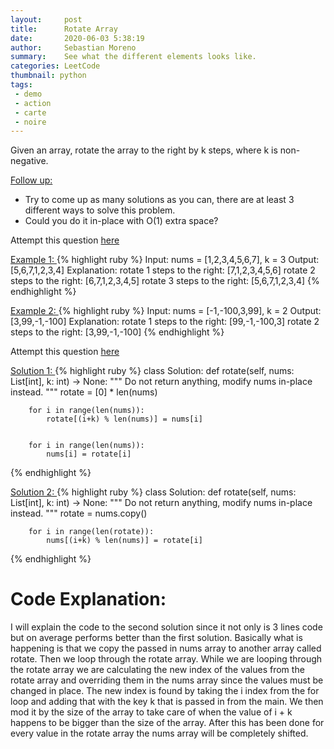 ```yaml
---
layout:     post
title:      Rotate Array
date:       2020-06-03 5:38:19
author:     Sebastian Moreno
summary:    See what the different elements looks like.
categories: LeetCode
thumbnail: python
tags:
 - demo
 - action
 - carte
 - noire
---
```


Given an array, rotate the array to the right by k steps, where k is non-negative.

<ins>Follow up:</ins>
* Try to come up as many solutions as you can, there are at least 3 different ways to solve this problem.
* Could you do it in-place with O(1) extra space?

Attempt this question [here][1]

<ins> Example 1: </ins>
{% highlight ruby %}
Input: nums = [1,2,3,4,5,6,7], k = 3
Output: [5,6,7,1,2,3,4]
Explanation:
rotate 1 steps to the right: [7,1,2,3,4,5,6]
rotate 2 steps to the right: [6,7,1,2,3,4,5]
rotate 3 steps to the right: [5,6,7,1,2,3,4]
{% endhighlight %}

<ins> Example 2: </ins>
{% highlight ruby %}
Input: nums = [-1,-100,3,99], k = 2
Output: [3,99,-1,-100]
Explanation:
rotate 1 steps to the right: [99,-1,-100,3]
rotate 2 steps to the right: [3,99,-1,-100]
{% endhighlight %}

Attempt this question [here][1]

<ins> Solution 1: </ins>
{% highlight ruby %}
class Solution:
    def rotate(self, nums: List[int], k: int) -> None:
        """
        Do not return anything, modify nums in-place instead.
        """
        rotate = [0] * len(nums)

        for i in range(len(nums)):
            rotate[(i+k) % len(nums)] = nums[i]


        for i in range(len(nums)):
            nums[i] = rotate[i]

{% endhighlight %}

<ins> Solution 2: </ins>
{% highlight ruby %}
class Solution:
    def rotate(self, nums: List[int], k: int) -> None:
        """
        Do not return anything, modify nums in-place instead.
        """
        rotate = nums.copy()

        for i in range(len(rotate)):
            nums[(i+k) % len(nums)] = rotate[i]
{% endhighlight %}


# Code Explanation:
I will explain the code to the second solution since it not only is 3 lines code but on average performs better than the first solution. Basically what is happening is that we copy the passed in nums array to another array called rotate. Then we loop through the rotate array. While we are looping through the rotate array we are calculating the new index of the values from the rotate array and overriding them in the nums array since the values must be changed in place. The new index is found by taking the i index from the for loop and adding that with the key k that is passed in from the main. We then mod it by the size of the array to take care of when the value of i + k happens to be bigger than the size of the array. After this has been done for every value in the rotate array the nums array will be completely shifted.

[1]: https://leetcode.com/explore/interview/card/top-interview-questions-easy/92/array/646/
